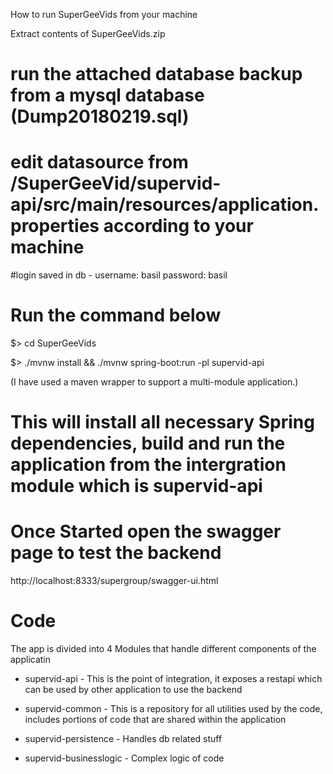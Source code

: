 How to run SuperGeeVids from your machine

Extract contents of SuperGeeVids.zip



# run the attached database backup from a mysql database (Dump20180219.sql)
# edit datasource from /SuperGeeVid/supervid-api/src/main/resources/application.properties according to your machine

#login saved in db - 
username: basil
password: basil


Run the command below
========================
$> cd SuperGeeVids

$> ./mvnw install && ./mvnw spring-boot:run -pl supervid-api

(I have used a maven wrapper to support a multi-module application.)

# This will install all necessary Spring dependencies, build and run the application from the intergration module which is supervid-api

# Once Started open the swagger page to test the backend
http://localhost:8333/supergroup/swagger-ui.html


Code
==================

The app is divided into 4 Modules that handle different components of the applicatin

* supervid-api - This is the point of integration, it exposes a restapi which can be used by other application to use the backend
 	
* supervid-common - This is a repository for all utilities used by the code, includes portions of code that are shared within the application

* supervid-persistence -  Handles db related stuff

* supervid-businesslogic - Complex logic of code



